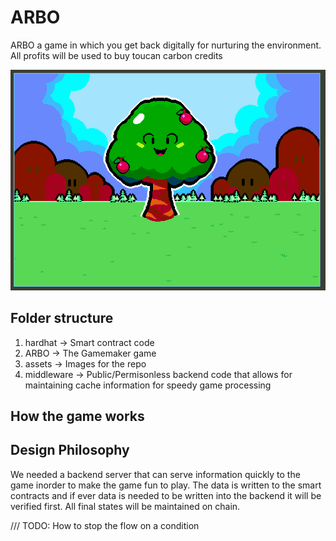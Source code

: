 # ARBO
ARBO a game in which you get back digitally for nurturing the environment. All profits will be used to buy toucan carbon credits
<p align="center">
  <img src="./assets/imgs/arbo.png"/>
</p>

## Folder structure
1. hardhat -> Smart contract code
2. ARBO -> The Gamemaker game
3. assets -> Images for the repo 
4. middleware -> Public/Permisonless backend code that allows for maintaining cache information for speedy game processing 

## How the game works 



## Design Philosophy
We needed a backend server that can serve information quickly to the game inorder to make the game fun to play.
The data is written to the smart contracts and if ever data is needed to be written into the backend it will be verified first.
All final states will be maintained on chain. 


/// TODO: How to stop the flow on a condition